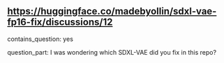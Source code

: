 ## https://huggingface.co/madebyollin/sdxl-vae-fp16-fix/discussions/12

contains_question: yes

question_part: I was wondering which SDXL-VAE did you fix in this repo?